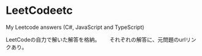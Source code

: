 # LeetCodeetc
My Leetcode answers (C#, JavaScript and TypeScript)

LeetCodeの自力で解いた解答を格納。　　
それぞれの解答に、元問題のurlリンクあり。　　
